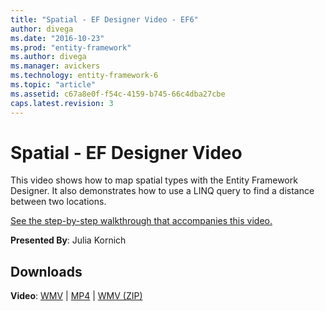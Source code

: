 ```yaml
---
title: "Spatial - EF Designer Video - EF6"
author: divega
ms.date: "2016-10-23"
ms.prod: "entity-framework"
ms.author: divega
ms.manager: avickers
ms.technology: entity-framework-6
ms.topic: "article"
ms.assetid: c67a8e0f-f54c-4159-b745-66c4dba27cbe
caps.latest.revision: 3
---
```

# Spatial - EF Designer Video
This video shows how to map spatial types with the Entity Framework Designer. It also demonstrates how to use a LINQ query to find a distance between two locations.

[See the step-by-step walkthrough that accompanies this video.](../ef6/spatial-ef-designer-ef5-onwards.md)

**Presented By**: Julia Kornich

## Downloads

**Video**: [WMV](http://download.microsoft.com/download/E/C/9/EC9E6547-8983-4C1F-A919-D33210E4B213/HDI-ITPro-MSDN-winvideo-spatialwithdesigner.wmv) | [MP4](http://download.microsoft.com/download/E/C/9/EC9E6547-8983-4C1F-A919-D33210E4B213/HDI-ITPro-MSDN-mp4video-spatialwithdesigner.m4v) | [WMV (ZIP)](http://download.microsoft.com/download/E/C/9/EC9E6547-8983-4C1F-A919-D33210E4B213/HDI-ITPro-MSDN-winvideo-spatialwithdesigner.zip)
